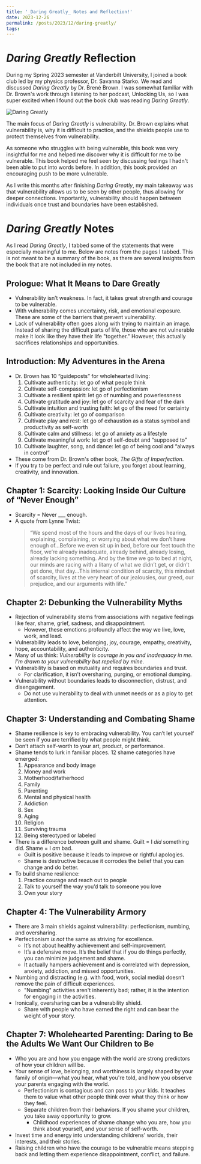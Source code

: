 ```yaml
---
title: '_Daring Greatly_ Notes and Reflection!'
date: 2023-12-26
permalink: /posts/2023/12/daring-greatly/
tags:
---
```


# _Daring Greatly_ Reflection

During my Spring 2023 semester at Vanderbilt University, I joined a book club led by my physics professor, Dr. Savanna Starko. We read and discussed _Daring Greatly_ by Dr. Brené Brown. I was somewhat familiar with Dr. Brown's work through listening to her podcast, Unlocking Us, so I was super excited when I found out the book club was reading _Daring Greatly_.

![Daring Greatly](/images/daring-greatly.jpg)

The main focus of _Daring Greatly_ is vulnerability. Dr. Brown explains what vulnerability is, why it is difficult to practice, and the shields people use to protect themselves from vulnerability.

As someone who struggles with being vulnerable, this book was very insightful for me and helped me discover why it is difficult for me to be vulnerable. This book helped me feel seen by discussing feelings I hadn't been able to put into words before. In addition, this book provided an encouraging push to be more vulnerable. 

As I write this months after finishing _Daring Greatly_, my main takeaway was that vulnerability allows us to be seen by other people, thus allowing for deeper connections. Importantly, vulnerability should happen between individuals once trust and boundaries have been established.

# _Daring Greatly_ Notes

As I read _Daring Greatly_, I tabbed some of the statements that were especially meaningful to me. Below are notes from the pages I tabbed. This is not meant to be a summary of the book, as there are several insights from the book that are not included in my notes.

## Prologue: What It Means to Dare Greatly

- Vulnerability isn’t weakness. In fact, it takes great strength and courage to be vulnerable.
- With vulnerability comes uncertainty, risk, and emotional exposure. These are some of the barriers that prevent vulnerability.
- Lack of vulnerability often goes along with trying to maintain an image. Instead of sharing the difficult parts of life, those who are not vulnerable make it look like they have their life "together." However, this actually sacrifices relationships and opportunities.

## Introduction: My Adventures in the Arena

- Dr. Brown has 10 “guideposts” for wholehearted living:
    1. Cultivate authenticity: let go of what people think
    2. Cultivate self-compassion: let go of perfectionism
    3. Cultivate a resilient spirit: let go of numbing and powerlessness
    4. Cultivate gratitude and joy: let go of scarcity and fear of the dark
    5. Cultivate intuition and trusting faith: let go of the need for certainty
    6. Cultivate creativity: let go of comparison
    7. Cultivate play and rest: let go of exhaustion as a status symbol and productivity as self-worth
    8. Cultivate calm and stillness: let go of anxiety as a lifestyle
    9. Cultivate meaningful work: let go of self-doubt and “supposed to”
    10. Cultivate laughter, song, and dance: let go of being cool and “always in control”
- These come from Dr. Brown's other book, _The Gifts of Imperfection_. 
- If you try to be perfect and rule out failure, you forget about learning, creativity, and innovation. 

## Chapter 1: Scarcity: Looking Inside Our Culture of “Never Enough”

- Scarcity = Never ___ enough.
- A quote from Lynne Twist:
  > “We spend most of the hours and the days of our lives hearing, explaining, complaining, or worrying about what we don’t have enough of…Before we even sit up in bed, before our feet touch the floor, we’re already inadequate, already behind, already losing, already lacking something. And by the time we go to bed at night, our minds are racing with a litany of what we didn’t get, or didn’t get done, that day…This internal condition of scarcity, this mindset of scarcity, lives at the very heart of our jealousies, our greed, our prejudice, and our arguments with life.”

## Chapter 2: Debunking the Vulnerability Myths

- Rejection of vulnerability stems from associations with negative feelings like fear, shame, grief, sadness, and disappointment.
  - However, these emotions profoundly affect the way we live, love, work, and lead.
- Vulnerability leads to love, belonging, joy, courage, empathy, creativity, hope, accountability, and authenticity.
- Many of us think: *Vulnerability is courage in you and inadequacy in me. I’m drawn to your vulnerability but repelled by mine.*
- Vulnerability is based on mutuality and requires boundaries and trust.
  - For clarification, it isn’t oversharing, purging, or emotional dumping.
- Vulnerability without boundaries leads to disconnection, distrust, and disengagement.
  - Do not use vulnerability to deal with unmet needs or as a ploy to get attention.

## Chapter 3: Understanding and Combating Shame

- Shame resilience is key to embracing vulnerability. You can’t let yourself be seen if you are terrified by what people might think.
- Don’t attach self-worth to your art, product, or performance.
- Shame tends to lurk in familiar places. 12 shame categories have emerged:
    1. Appearance and body image
    2. Money and work
    3. Motherhood/fatherhood
    4. Family
    5. Parenting
    6. Mental and physical health
    7. Addiction
    8. Sex
    9. Aging
    10. Religion
    11. Surviving trauma
    12. Being stereotyped or labeled
- There is a difference between guilt and shame. Guilt = I _did_ something did. Shame = I _am_ bad.
  - Guilt is positive because it leads to improve or rightful apologies.
  - Shame is destructive because it corrodes the belief that you can change and do better.
- To build shame resilience:
    1. Practice courage and reach out to people
    2. Talk to yourself the way you’d talk to someone you love
    3. Own your story

## Chapter 4: The Vulnerability Armory

- There are 3 main shields against vulnerability: perfectionism, numbing, and oversharing.
- Perfectionism _is not_ the same as striving for excellence.
  - It’s not about healthy achievement and self-improvement.
  - It’s a defensive move. It’s the belief that if you do things perfectly, you can minimize judgement and shame.
  - It actually hampers achievement and is correlated with depression, anxiety, addiction, and missed opportunities.
- Numbing and distracting (e.g. with food, work, social media) doesn’t remove the pain of difficult experiences.
  - "Numbing" activities aren't inherently bad; rather, it is the intention for engaging in the activities.
- Ironically, oversharing can be a vulnerability shield.
  - Share with people who have earned the right and can bear the weight of your story.

## Chapter 7: Wholehearted Parenting: Daring to Be the Adults We Want Our Children to Be

- Who you are and how you engage with the world are strong predictors of how your children will be.
- Your sense of love, belonging, and worthiness is largely shaped by your family of origin—what you hear, what you're told, and how you observe your parents engaging with the world.
  - Perfectionism is contagious and can pass to your kids. It teaches them to value what other people think over what they think or how they feel.
  - Separate children from their behaviors. If you shame your children, you take away opportunity to grow.
    - Childhood experiences of shame change who you are, how you think about yourself, and your sense of self-worth.
- Invest time and energy into understanding childrens' worlds, their interests, and their stories.
- Raising children who have the courage to be vulnerable means stepping back and letting them experience disappointment, conflict, and failure.
